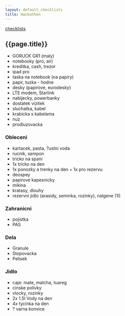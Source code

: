 ```yaml
---
layout: default_checklists
title: Hackathon
---
```


[checklists](.)

## {{page.title}}

- GORUCK GR1 (maly)
- notebooky (pro, air)
- kreditka, cash, trezor
- ipad pro
- taska na notebook (na papiry)
- papir, tuzka - hodne
- desky (papirove, eurodesky)
- LTE modem, Starlink
- nabijecky, powerbanky
- dostatek vizitek
- sluchatka, kabel
- krabicka s kabelama
- nuz
- prodluzovacka

### Obleceni

- kartacek, pasta, ?ustni voda
- rucnik, sampon
- tricko na spani
- 1x tricko na den
- 1x ponozky a trenky na den + 1x pro rezervu
- deospey
- papirove kapesnicky
- mikina
- kratasy, dlouhy
- rezervni jidlo (arasidy, seminka, rozinky), nalgene (1l)

### Zahranicni

- pojistka
- PAS

### Dela

- Granule
- Stopovacka
- Pelisek

### Jidlo

- caje: mate, matcha, tuareg
- cinske polivky
- vlocky, rozinky
- 2x 1.5l Vody na den
- 4x tycinka na den
- ? varna konvice
